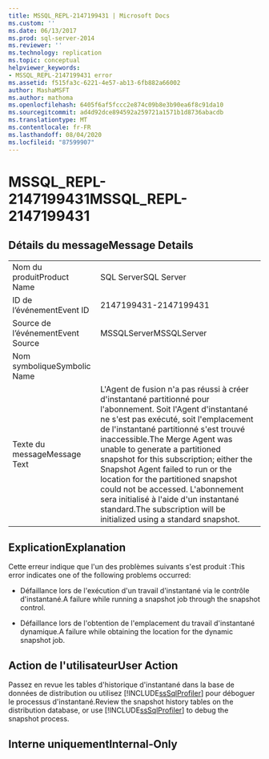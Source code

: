 ```yaml
---
title: MSSQL_REPL-2147199431 | Microsoft Docs
ms.custom: ''
ms.date: 06/13/2017
ms.prod: sql-server-2014
ms.reviewer: ''
ms.technology: replication
ms.topic: conceptual
helpviewer_keywords:
- MSSQL_REPL-2147199431 error
ms.assetid: f515fa3c-6221-4e57-ab13-6fb882a66002
author: MashaMSFT
ms.author: mathoma
ms.openlocfilehash: 6405f6af5fccc2e874c09b8e3b90ea6f8c91da10
ms.sourcegitcommit: ad4d92dce894592a259721a1571b1d8736abacdb
ms.translationtype: MT
ms.contentlocale: fr-FR
ms.lasthandoff: 08/04/2020
ms.locfileid: "87599907"
---
```

# <a name="mssql_repl-2147199431"></a><span data-ttu-id="34af8-102">MSSQL_REPL-2147199431</span><span class="sxs-lookup"><span data-stu-id="34af8-102">MSSQL_REPL-2147199431</span></span>
    
## <a name="message-details"></a><span data-ttu-id="34af8-103">Détails du message</span><span class="sxs-lookup"><span data-stu-id="34af8-103">Message Details</span></span>  
  
|||  
|-|-|  
|<span data-ttu-id="34af8-104">Nom du produit</span><span class="sxs-lookup"><span data-stu-id="34af8-104">Product Name</span></span>|<span data-ttu-id="34af8-105">SQL Server</span><span class="sxs-lookup"><span data-stu-id="34af8-105">SQL Server</span></span>|  
|<span data-ttu-id="34af8-106">ID de l’événement</span><span class="sxs-lookup"><span data-stu-id="34af8-106">Event ID</span></span>|<span data-ttu-id="34af8-107">2147199431</span><span class="sxs-lookup"><span data-stu-id="34af8-107">-2147199431</span></span>|  
|<span data-ttu-id="34af8-108">Source de l’événement</span><span class="sxs-lookup"><span data-stu-id="34af8-108">Event Source</span></span>|<span data-ttu-id="34af8-109">MSSQLServer</span><span class="sxs-lookup"><span data-stu-id="34af8-109">MSSQLServer</span></span>|  
|<span data-ttu-id="34af8-110">Nom symbolique</span><span class="sxs-lookup"><span data-stu-id="34af8-110">Symbolic Name</span></span>||  
|<span data-ttu-id="34af8-111">Texte du message</span><span class="sxs-lookup"><span data-stu-id="34af8-111">Message Text</span></span>|<span data-ttu-id="34af8-112">L'Agent de fusion n'a pas réussi à créer d'instantané partitionné pour l'abonnement. Soit l'Agent d'instantané ne s'est pas exécuté, soit l'emplacement de l'instantané partitionné s'est trouvé inaccessible.</span><span class="sxs-lookup"><span data-stu-id="34af8-112">The Merge Agent was unable to generate a partitioned snapshot for this subscription; either the Snapshot Agent failed to run or the location for the partitioned snapshot could not be accessed.</span></span> <span data-ttu-id="34af8-113">L'abonnement sera initialisé à l'aide d'un instantané standard.</span><span class="sxs-lookup"><span data-stu-id="34af8-113">The subscription will be initialized using a standard snapshot.</span></span>|  
  
## <a name="explanation"></a><span data-ttu-id="34af8-114">Explication</span><span class="sxs-lookup"><span data-stu-id="34af8-114">Explanation</span></span>  
 <span data-ttu-id="34af8-115">Cette erreur indique que l'un des problèmes suivants s'est produit :</span><span class="sxs-lookup"><span data-stu-id="34af8-115">This error indicates one of the following problems occurred:</span></span>  
  
-   <span data-ttu-id="34af8-116">Défaillance lors de l'exécution d'un travail d'instantané via le contrôle d'instantané.</span><span class="sxs-lookup"><span data-stu-id="34af8-116">A failure while running a snapshot job through the snapshot control.</span></span>  
  
-   <span data-ttu-id="34af8-117">Défaillance lors de l'obtention de l'emplacement du travail d'instantané dynamique.</span><span class="sxs-lookup"><span data-stu-id="34af8-117">A failure while obtaining the location for the dynamic snapshot job.</span></span>  
  
## <a name="user-action"></a><span data-ttu-id="34af8-118">Action de l'utilisateur</span><span class="sxs-lookup"><span data-stu-id="34af8-118">User Action</span></span>  
 <span data-ttu-id="34af8-119">Passez en revue les tables d'historique d'instantané dans la base de données de distribution ou utilisez [!INCLUDE[ssSqlProfiler](../../includes/sssqlprofiler-md.md)] pour déboguer le processus d'instantané.</span><span class="sxs-lookup"><span data-stu-id="34af8-119">Review the snapshot history tables on the distribution database, or use [!INCLUDE[ssSqlProfiler](../../includes/sssqlprofiler-md.md)] to debug the snapshot process.</span></span>  
  
## <a name="internal-only"></a><span data-ttu-id="34af8-120">Interne uniquement</span><span class="sxs-lookup"><span data-stu-id="34af8-120">Internal-Only</span></span>  
  
